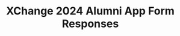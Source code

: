 ---
title: XChange 2024 Alumni App Form Responses
redirect_to: https://docs.google.com/spreadsheets/d/1E1X3PitjN92zoEvXcpfsKMmNWy0Ui1Fxzo6gdAM82QE/edit?usp=sharing
redirect_from: 
  - /XC24AlumniFaciResponses
  - /xc24alumnifaciresponses
---